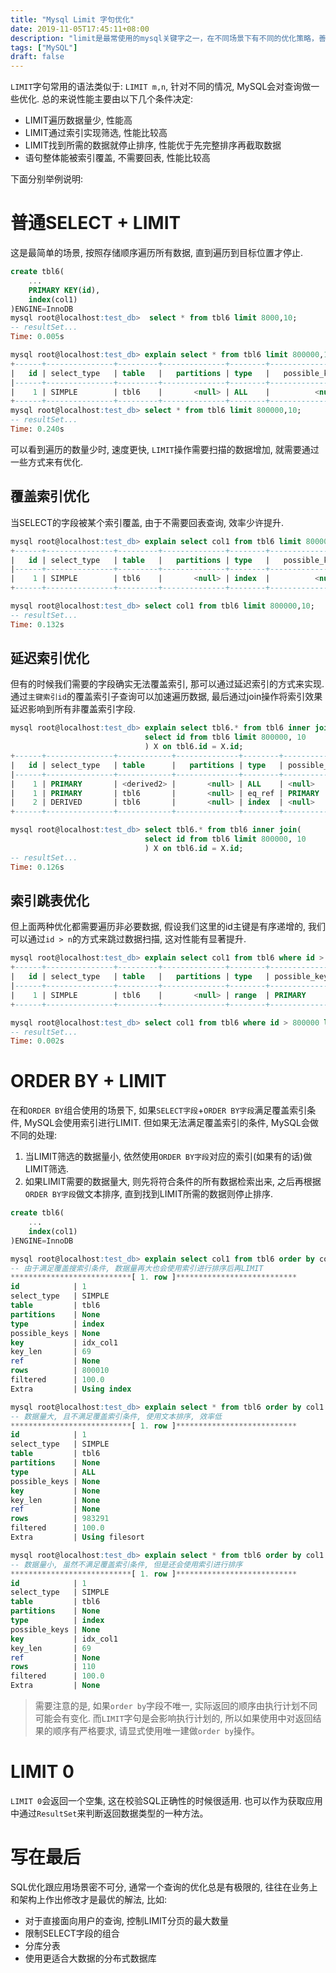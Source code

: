 ```yaml
---
title: "Mysql Limit 字句优化"
date: 2019-11-05T17:45:11+08:00
description: "limit是最常使用的mysql关键字之一，在不同场景下有不同的优化策略，善用这些策略少踩坑"
tags: ["MySQL"]
draft: false
---
```


`LIMIT`字句常用的语法类似于: `LIMIT m,n`, 针对不同的情况, MySQL会对查询做一些优化.
总的来说性能主要由以下几个条件决定:

- LIMIT遍历数据量少, 性能高
- LIMIT通过索引实现筛选, 性能比较高
- LIMIT找到所需的数据就停止排序, 性能优于先完整排序再截取数据
- 语句整体能被索引覆盖, 不需要回表, 性能比较高

下面分别举例说明:



# 普通SELECT + LIMIT

这是最简单的场景, 按照存储顺序遍历所有数据, 直到遍历到目标位置才停止.

```sql
create tbl6(
    ...
    PRIMARY KEY(id),
    index(col1)
)ENGINE=InnoDB
mysql root@localhost:test_db>  select * from tbl6 limit 8000,10;
-- resultSet...
Time: 0.005s

mysql root@localhost:test_db> explain select * from tbl6 limit 800000,10;
+------+---------------+---------+--------------+--------+-----------------+--------+-----------+--------+--------+------------+---------+
|   id | select_type   | table   |   partitions | type   |   possible_keys |    key |   key_len |    ref |   rows |   filtered |   Extra |
|------+---------------+---------+--------------+--------+-----------------+--------+-----------+--------+--------+------------+---------|
|    1 | SIMPLE        | tbl6    |       <null> | ALL    |          <null> | <null> |    <null> | <null> | 983291 |        100 |  <null> |
+------+---------------+---------+--------------+--------+-----------------+--------+-----------+--------+--------+------------+---------+
mysql root@localhost:test_db> select * from tbl6 limit 800000,10;
-- resultSet...
Time: 0.240s
```

可以看到遍历的数量少时, 速度更快, `LIMIT`操作需要扫描的数据增加, 就需要通过一些方式来有优化.



## 覆盖索引优化

当SELECT的字段被某个索引覆盖, 由于不需要回表查询, 效率少许提升.

```sql
mysql root@localhost:test_db> explain select col1 from tbl6 limit 800000,10;
+------+---------------+---------+--------------+--------+-----------------+----------+-----------+--------+--------+------------+-------------+
|   id | select_type   | table   |   partitions | type   |   possible_keys | key      |   key_len |    ref |   rows |   filtered | Extra       |
|------+---------------+---------+--------------+--------+-----------------+----------+-----------+--------+--------+------------+-------------|
|    1 | SIMPLE        | tbl6    |       <null> | index  |          <null> | idx_col1 |        69 | <null> | 983291 |        100 | Using index |
+------+---------------+---------+--------------+--------+-----------------+----------+-----------+--------+--------+------------+-------------+

mysql root@localhost:test_db> select col1 from tbl6 limit 800000,10;
-- resultSet...
Time: 0.132s
```



## 延迟索引优化

但有的时候我们需要的字段确实无法覆盖索引, 那可以通过延迟索引的方式来实现. 通过`主键索引id`的覆盖索引子查询可以加速遍历数据, 最后通过join操作将索引效果延迟影响到所有非覆盖索引字段.

```sql
mysql root@localhost:test_db> explain select tbl6.* from tbl6 inner join(
                              select id from tbl6 limit 800000, 10
                              ) X on tbl6.id = X.id;
+------+---------------+------------+--------------+--------+-----------------+----------+-----------+--------+--------+------------+-------------+
|   id | select_type   | table      |   partitions | type   | possible_keys   | key      |   key_len | ref    |   rows |   filtered | Extra       |
|------+---------------+------------+--------------+--------+-----------------+----------+-----------+--------+--------+------------+-------------|
|    1 | PRIMARY       | <derived2> |       <null> | ALL    | <null>          | <null>   |    <null> | <null> | 800010 |        100 | <null>      |
|    1 | PRIMARY       | tbl6       |       <null> | eq_ref | PRIMARY         | PRIMARY  |         4 | X.id   |      1 |        100 | <null>      |
|    2 | DERIVED       | tbl6       |       <null> | index  | <null>          | idx_col1 |        69 | <null> | 983291 |        100 | Using index |
+------+---------------+------------+--------------+--------+-----------------+----------+-----------+--------+--------+------------+-------------+

mysql root@localhost:test_db> select tbl6.* from tbl6 inner join(
                              select id from tbl6 limit 800000, 10
                              ) X on tbl6.id = X.id;
-- resultSet...
Time: 0.126s
```



## 索引跳表优化

但上面两种优化都需要遍历非必要数据, 假设我们这里的id主键是有序递增的, 我们可以通过`id > n`的方式来跳过数据扫描, 这对性能有显著提升.

```sql
mysql root@localhost:test_db> explain select col1 from tbl6 where id > 800000 limit 10;
+------+---------------+---------+--------------+--------+-----------------+---------+-----------+--------+--------+------------+-------------+
|   id | select_type   | table   |   partitions | type   | possible_keys   | key     |   key_len |    ref |   rows |   filtered | Extra       |
|------+---------------+---------+--------------+--------+-----------------+---------+-----------+--------+--------+------------+-------------|
|    1 | SIMPLE        | tbl6    |       <null> | range  | PRIMARY         | PRIMARY |         4 | <null> | 450462 |        100 | Using where |
+------+---------------+---------+--------------+--------+-----------------+---------+-----------+--------+--------+------------+-------------+

mysql root@localhost:test_db> select col1 from tbl6 where id > 800000 limit 10;
-- resultSet...
Time: 0.002s
```



# ORDER BY + LIMIT

在和`ORDER BY`组合使用的场景下, 如果`SELECT字段`+`ORDER BY字段`满足覆盖索引条件, MySQL会使用索引进行LIMIT. 但如果无法满足覆盖索引的条件, MySQL会做不同的处理:

1. 当LIMIT筛选的数据量小, 依然使用`ORDER BY字段`对应的索引(如果有的话)做LIMIT筛选.
2. 如果LIMIT需要的数据量大, 则先将符合条件的所有数据检索出来, 之后再根据`ORDER BY字段`做文本排序, 直到找到LIMIT所需的数据则停止排序.

```sql
create tbl6(
    ...
    index(col1)
)ENGINE=InnoDB

mysql root@localhost:test_db> explain select col1 from tbl6 order by col1 limit 800000,10\G;
-- 由于满足覆盖搜索引条件, 数据量再大也会使用索引进行排序后再LIMIT
***************************[ 1. row ]***************************
id            | 1
select_type   | SIMPLE
table         | tbl6
partitions    | None
type          | index
possible_keys | None
key           | idx_col1
key_len       | 69
ref           | None
rows          | 800010
filtered      | 100.0
Extra         | Using index

mysql root@localhost:test_db> explain select * from tbl6 order by col1 limit 800000,10\G;
-- 数据量大, 且不满足覆盖索引条件, 使用文本排序, 效率低
***************************[ 1. row ]***************************
id            | 1
select_type   | SIMPLE
table         | tbl6
partitions    | None
type          | ALL
possible_keys | None
key           | None
key_len       | None
ref           | None
rows          | 983291
filtered      | 100.0
Extra         | Using filesort

mysql root@localhost:test_db> explain select * from tbl6 order by col1 limit 100,10\G;
-- 数据量小, 虽然不满足覆盖索引条件, 但是还会使用索引进行排序
***************************[ 1. row ]***************************
id            | 1
select_type   | SIMPLE
table         | tbl6
partitions    | None
type          | index
possible_keys | None
key           | idx_col1
key_len       | 69
ref           | None
rows          | 110
filtered      | 100.0
Extra         | None
```

> 需要注意的是, 如果`order by`字段不唯一, 实际返回的顺序由执行计划不同可能会有变化. 而`LIMIT`字句是会影响执行计划的, 所以如果使用中对返回结果的顺序有严格要求, 请显式使用唯一建做`order by`操作。



# LIMIT 0

`LIMIT 0`会返回一个空集, 这在校验SQL正确性的时候很适用. 也可以作为获取应用中通过`ResultSet`来判断返回数据类型的一种方法。



# 写在最后

SQL优化跟应用场景密不可分, 通常一个查询的优化总是有极限的, 往往在业务上和架构上作出修改才是最优的解法, 比如:

- 对于直接面向用户的查询, 控制LIMIT分页的最大数量
- 限制SELECT字段的组合
- 分库分表
- 使用更适合大数据的分布式数据库